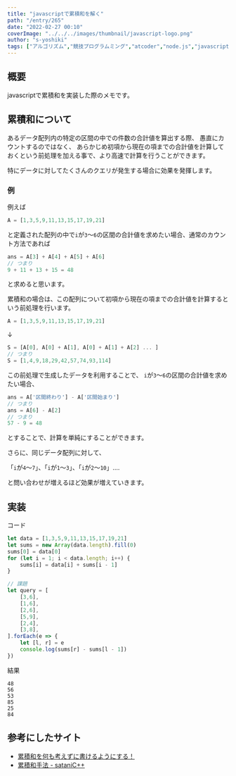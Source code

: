 ```yaml
---
title: "javascriptで累積和を解く"
path: "/entry/265"
date: "2022-02-27 00:10"
coverImage: "../../../images/thumbnail/javascript-logo.png"
author: "s-yoshiki"
tags: ["アルゴリズム","競技プログラムミング","atcoder","node.js","javascript","typescript"]
---
```


## 概要

javascriptで累積和を実装した際のメモです。

## 累積和について

あるデータ配列内の特定の区間の中での件数の合計値を算出する際、
愚直にカウントするのではなく、
あらかじめ初項から現在の項までの合計値を計算しておくという前処理を加える事で、より高速で計算を行うことができます。

特にデータに対してたくさんのクエリが発生する場合に効果を発揮します。

### 例

例えば

```js
A = [1,3,5,9,11,13,15,17,19,21]
```

と定義された配列の中で`i`が`3`〜`6`の区間の合計値を求めたい場合、通常のカウント方法であれば

```js
ans = A[3] + A[4] + A[5] + A[6]
// つまり
9 + 11 + 13 + 15 = 48
```

と求めると思います。

累積和の場合は、この配列について初項から現在の項までの合計値を計算するという前処理を行います。

```js
A = [1,3,5,9,11,13,15,17,19,21]
```

↓

```js
S = [A[0], A[0] + A[1], A[0] + A[1] + A[2] ... ]
// つまり
S = [1,4,9,18,29,42,57,74,93,114]
```

この前処理で生成したデータを利用することで、
`i`が`3`〜`6`の区間の合計値を求めたい場合、

```js
ans = A['区間終わり'] - A['区間始まり']
// つまり
ans = A[6] - A[2]
// つまり
57 - 9 = 48
```

とすることで、計算を単純にすることができます。

さらに、同じデータ配列に対して、

「`i`が`4`〜`7`」、「`i`が`1`〜`3`」、「`i`が`2`〜`10`」....

と問い合わせが増えるほど効果が増えていきます。

## 実装

コード

```js
let data = [1,3,5,9,11,13,15,17,19,21]
let sums = new Array(data.length).fill(0)
sums[0] = data[0]
for (let i = 1; i < data.length; i++) {
    sums[i] = data[i] + sums[i - 1]
}

// 課題
let query = [
    [3,6],
    [1,6],
    [2,6],
    [5,9],
    [2,4],
    [3,8],
].forEach(e => {
    let [l, r] = e
    console.log(sums[r] - sums[l - 1])
})
```

結果

```
48
56
53
85
25
84
```

## 参考にしたサイト


- [累積和を何も考えずに書けるようにする！](https://qiita.com/drken/items/56a6b68edef8fc605821)
- [累積和手法 - sataniC++](https://satanic0258.hatenablog.com/entry/2016/04/10/151315)